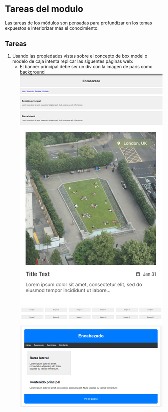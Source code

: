 # Tareas del modulo

Las tareas de los módulos son pensadas para profundizar en los temas expuestos e interiorizar más el conocimiento.

## Tareas

1. Usando las propiedades vistas sobre el concepto de box model o modelo de caja intenta replicar las siguentes páginas web:
    - El banner principal debe ser un div con la imagen de parís como background
    ![tarea1](./resources/tareaBoxModelUno.png)
    ![tarea2](./resources/tareaCardBoxModel.png)
    ![tarea3](./resources/tareaBoxModelMiniGaleria.png)
    ![tarea4](./resources/tareaMiWebBoxModel.png)
